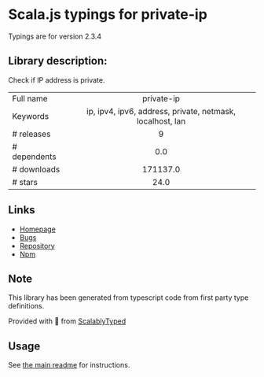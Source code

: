 
# Scala.js typings for private-ip

Typings are for version 2.3.4

## Library description:
Check if IP address is private.

|                    |                 |
| ------------------ | :-------------: |
| Full name          | private-ip |
| Keywords           | ip, ipv4, ipv6, address, private, netmask, localhost, lan |
| # releases         | 9 |
| # dependents       | 0.0 |
| # downloads        | 171137.0 |
| # stars            | 24.0 |

## Links
- [Homepage](https://github.com/frenchbread/private-ip#readme)
- [Bugs](https://github.com/frenchbread/private-ip/issues)
- [Repository](https://github.com/frenchbread/private-ip)
- [Npm](https://www.npmjs.com/package/private-ip)
    


## Note
This library has been generated from typescript code from first party type definitions.

Provided with :purple_heart: from [ScalablyTyped](https://github.com/oyvindberg/ScalablyTyped)

## Usage
See [the main readme](../../readme.md) for instructions.


